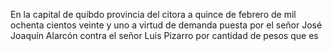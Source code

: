 En la capital de quibdo provincia del citora a quince de febrero de mil ochenta
cientos veinte y uno a virtud de demanda puesta por el señor José Joaquín Alarcón contra el señor Luis Pizarro por cantidad de pesos que es